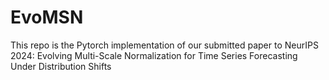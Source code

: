 # EvoMSN
This repo is the Pytorch implementation of our submitted paper to NeurIPS 2024: Evolving Multi-Scale Normalization for Time Series Forecasting Under Distribution Shifts
